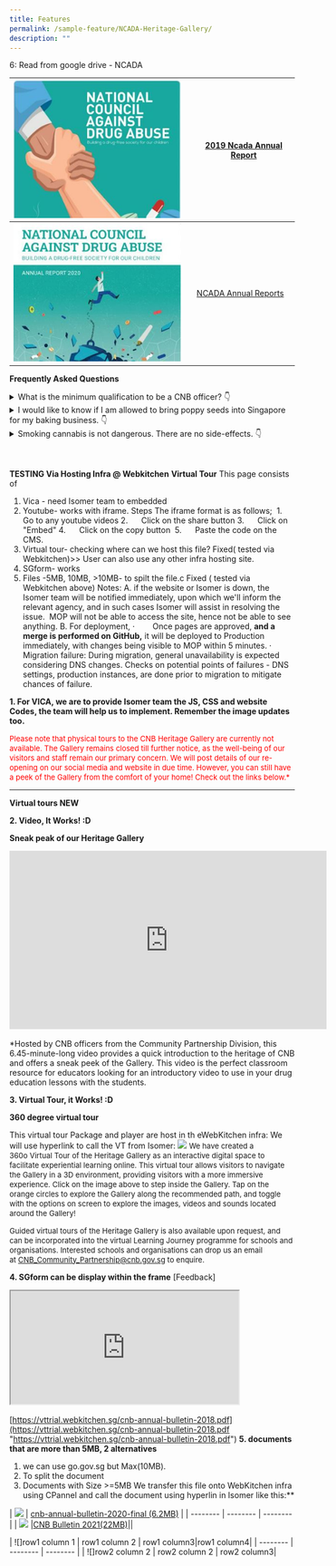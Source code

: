 ```yaml
---
title: Features
permalink: /sample-feature/NCADA-Heritage-Gallery/
description: ""
---
```

6: Read from google drive - NCADA



| ![](/images/2019AR.jpg) | |[2019 Ncada Annual Report](https://drive.google.com/file/d/1qKaVTXHiPNBw7aaOsEx5nT6H33QE62x1/view?usp=sharing) |
| -------- | -------- | -------- |
| ![](/images/2020AR.jpg)   | | [NCADA Annual Reports](https://drive.google.com/file/d/1VWy56iwIgDVyKOBpZdwX-lXThTe5wv_v/view?usp=sharing)   |





**Frequently Asked Questions**


<p></p>
<details>
  <summary id="faq1">
		What is the minimum qualification to be a CNB officer?		
	<span class="icon">👇</span>
  </summary>
  <p>
  </p>
	<div class="main-content1">
	<p>For more information, visit our 'Careers' page at https://www.cnb.gov.sg/careers.</p>
	</div><font color="#FFFFFF"> Go to the <a href="#faq1">top</a>.</font><p></p>
<p></p>
</details>

<details>
  <summary id="faq2">
				I would like to know if I am allowed to bring poppy seeds into Singapore for my baking business.  
  <span class="icon">👇</span>
  </summary>
  <p>
  </p>
	<div class="main-content2">
	<p>Poppy seeds are classified as prohibited goods by the Central Narcotics Bureau (CNB). Any company or person who wishes to import them or any foodstuff that contain the substance (regardless of the amount or purpose) must submit the Inward Declaration Form which can also be downloaded here together with a certificate from the exporting country or the country of origin of the poppy seeds.

The importer must send a sample of the seeds or related product to the Health Sciences Authority located at 11 Outram Road, Singapore 169078 for analysis. If the sample is in the form of seeds, it is to be sent to the Division Director, Illicit Drugs Division, Applied Sciences Group, Health Sciences Authority (HSA) (Attn: Dr Angeline Yap).

If the sample is in the form of food products, it is to be sent to the Division Director, Food Safety Division, Applied Sciences Group, HSA (Attn: Ms Joanne Chan).

The HSA report must be submitted to the Central Narcotics Bureau (CNB). In the event HSA certifies that the poppy seeds are cleared of any controlled substances, ie no traces of morphine detected, CNB will endorse and approve the Inward Declaration Form. With the endorsement by CNB, Singapore Customs will allow the poppy seeds to be imported into Singapore. If the poppy seeds are found to contain traces of controlled substances, the approval for importation will not be given.
</p>
	</div><font color="#FF0000"> Go to the </font><a href="#faq2">top</a>.<p></p>
<p></p>
</details>

<details>
  <summary id="faq3">
		Smoking cannabis is not dangerous. There are no side-effects. <span class="icon">👇</span>
  </summary>
  <p>
  </p>
	<div class="main-content3">
	<p>This is false! Cannabis poses as much dangers as other drugs. Abusers could experience:

Difficulties in maintaining coherent thought
Difficulties in estimating elapsed time
Memory impairment
Disorientation
Anxiety, delusion, aggressiveness (in more severe cases)
Rapid pulse, increased blood pressure
Dry Mouth
Affects the heart and lungs
Difficulties in coordination
Cannabis is a Class A drug under the Misuse of Drugs Act. Possession or consumption of Cannabis up to 10 years of imprisonment or S$20,000 fine or BOTH..
</p>
 </div>Go to the<a href="#faq3">top</a>.<p></p>
<p></p>
</details>


<br>
<br>



**TESTING Via Hosting Infra @ Webkitchen**
**Virtual Tour**
This page consists of 
1. Vica - need Isomer team to embedded
2. Youtube- works with iframe.  Steps
					The iframe format is as follows;&nbsp;
						1.&nbsp;&nbsp;&nbsp;&nbsp;&nbsp; Go to any youtube videos
						2.&nbsp;&nbsp;&nbsp;&nbsp;&nbsp; Click on the share button
					  3.&nbsp;&nbsp;&nbsp;&nbsp;&nbsp; Click on "Embed"
						4.&nbsp;&nbsp;&nbsp;&nbsp;&nbsp; Click on the copy button&nbsp;
						5.&nbsp;&nbsp;&nbsp;&nbsp;&nbsp; Paste the code on the CMS.
3.  Virtual tour- checking where can we host this file? Fixed( tested via Webkitchen)&gt;&gt; User can also use any other infra hosting site.  
4. SGform- works
5. Files -5MB, 10MB, &gt;10MB- to spilt the file.c  Fixed ( tested via Webkitchen above)
Notes:
A.  if the website or Isomer is down, the Isomer team will be notified immediately, upon which we'll inform the relevant agency, and in such cases Isomer will assist in resolving the issue.&nbsp; MOP will not be able to access the site, hence not be able to see anything.
B. For deployment, 
·&nbsp;&nbsp;&nbsp;&nbsp;&nbsp;&nbsp;&nbsp; Once pages are approved, **and a merge is performed on GitHub,** it will be deployed to Production immediately, with changes being visible to MOP within 5 minutes.
·&nbsp;&nbsp;&nbsp;&nbsp;&nbsp;&nbsp;&nbsp; Migration failure: During migration, general unavailability is expected considering DNS changes. Checks on potential points of failures - DNS settings, production instances, are done prior to migration to mitigate chances of failure.





**1.  For VICA, we are to provide Isomer team the JS, CSS and website Codes, the team will help us to implement.  Remember the image updates too.**


<font size="2" color="#FF0000"> 
Please note that physical tours to the CNB Heritage Gallery are currently not available. The Gallery remains closed till further notice, as the well-being of our visitors and staff remain our primary concern. We will post details of our re-opening on our social media and website in due time. However, you can still have a peek of the Gallery from the comfort of your home! Check out the links below.*</font>

______________

**Virtual tours NEW**

**2. Video, It Works! :D**

**Sneak peak of our Heritage Gallery**
<iframe allowfullscreen="" allow="accelerometer; autoplay; clipboard-write; encrypted-media; gyroscope; picture-in-picture" frameborder="0" title="YouTube video player" src="https://www.youtube-nocookie.com/embed/OTs-Yb35V2s" height="315" width="560"></iframe>

*Hosted by CNB officers from the Community Partnership Division, this 6.45-minute-long video provides a quick introduction to the heritage of CNB and offers a sneak peek of the Gallery.
This video is the perfect classroom resource for educators looking for an introductory video to use in your drug education lessons with the students.


**3. Virtual Tour, it Works! :D**

**360 degree virtual tour**

This virtual tour Package and player are host in th eWebKitchen infra: We will use hyperlink to call the VT from Isomer:
<a target="_blank" href="https://vttrial.webkitchen.sg/cnb-360vt-test/"> ![](/images/virtual.jpg)</a>
<font size="2"> 
We have created a 360o&nbsp;Virtual Tour of the Heritage Gallery as an interactive digital space to facilitate experiential learning online. This virtual tour allows visitors to navigate the Gallery in a 3D environment, providing visitors with a more immersive experience. Click on the image above to step inside the Gallery. Tap on the orange circles to explore the Gallery along the recommended path, and toggle with the options on screen to explore the images, videos and sounds located around the Gallery!

Guided virtual tours of the Heritage Gallery is also available upon request, and can be incorporated into the virtual Learning Journey programme for schools and organisations. Interested schools and organisations can drop us an email at&nbsp;[CNB\_Community\_Partnership@cnb.gov.sg](mailto:CNB_Community_Partnership@cnb.gov.sg)&nbsp;to enquire.
</font>


	
**4. SGform can be display within the frame**
[Feedback]
<iframe target="_blank" id="iframe3" src="https://form.gov.sg/62ac140d2a353600112329a6" style="width:80%;height:200px"></iframe>



[https://vttrial.webkitchen.sg/cnb-annual-bulletin-2018.pdf](https://vttrial.webkitchen.sg/cnb-annual-bulletin-2018.pdf "https://vttrial.webkitchen.sg/cnb-annual-bulletin-2018.pdf")
**5. documents that are more than 5MB, 2 alternatives**
1. we can use go.gov.sg but Max(10MB). 
2. To split the document
3. Documents with Size &gt;=5MB
We transfer this file onto WebKitchen infra using CPannel and call the document using hyperlin in Isomer like this:**

| ![](/images/Cnb-annual-bulletin-2020-final.jpg) | [cnb-annual-bulletin-2020-final (6.2MB)](https://go.gov.sg/inrm36) | 
| -------- | -------- | -------- |
|  ![](/images/CNB%20Annual%20Bulletin%202012.jpg) |[CNB Bulletin 2021(22MB)](https://vttrial.webkitchen.sg/cnb-annual-bulletin-2018.pdf)||


| ![]row1 column 1 | row1 column 2 | row1 column3|row1 column4|
| -------- | -------- | -------- |
|  ![]row2 column 2 | row2 column 2 | row2 column3|